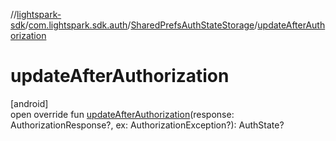 //[lightspark-sdk](../../../index.md)/[com.lightspark.sdk.auth](../index.md)/[SharedPrefsAuthStateStorage](index.md)/[updateAfterAuthorization](update-after-authorization.md)

# updateAfterAuthorization

[android]\
open override fun [updateAfterAuthorization](update-after-authorization.md)(response: AuthorizationResponse?, ex: AuthorizationException?): AuthState?
